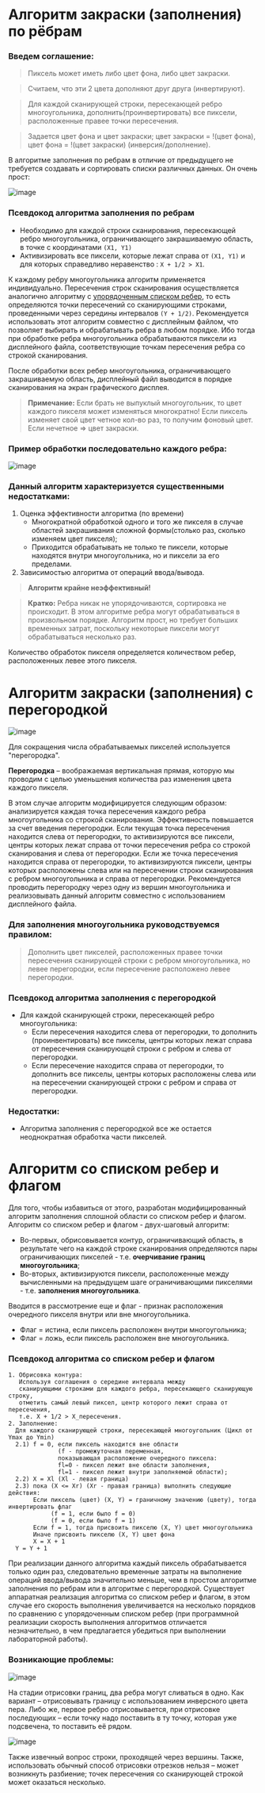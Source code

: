 # Алгоритм закраски (заполнения) по рёбрам
### Введем соглашение:

> Пиксель может иметь либо цвет фона, либо цвет закраски.

> Считаем, что эти 2 цвета дополняют друг друга (инвертируют).

> Для каждой сканирующей строки, пересекающей ребро многоугольника, дополнить(проинвертировать) все пиксели, расположенные правее точки пересечения.

> Задается цвет фона и цвет закраски; цвет закраски = !(цвет фона), цвет фона = !(цвет закраски) (инверсия/дополнение). 

В алгоритме заполнения по ребрам в отличие от предыдущего не требуется создавать и сортировать списки различных данных. Он очень прост:

![image](https://user-images.githubusercontent.com/62243773/166564927-5fe326d1-446a-4cc9-838f-2a7400d5bda0.png)

### Псевдокод алгоритма заполнения по ребрам
- Необходимо для каждой строки сканирования, пересекающей ребро многоугольника, ограничивающего закрашиваемую область, в точке с координатами `(X1, Y1)`
- Активизировать все пиксели, которые лежат справа от `(X1, Y1)` и для которых справедливо неравенство : `X + 1/2 > X1`.

К каждому ребру многоугольника алгоритм применяется индивидуально. Пересечения строк сканирования осуществляется аналогично алгоритму с [упорядоченным списком ребер](https://github.com/Mansurow/bmstu_CG/wiki/%D0%9A%D0%93-%D0%9B%D0%B5%D0%BA%D1%86%D0%B8%D1%8F-06.-%D0%A0%D0%B0%D1%81%D1%82%D1%80%D0%BE%D0%B2%D0%B0%D1%8F-%D0%B3%D1%80%D0%B0%D1%84%D0%B8%D0%BA%D0%B0.-%D0%A0%D0%B0%D1%81%D1%82%D1%80%D0%BE%D0%B2%D0%B0%D1%8F-%D1%80%D0%B0%D0%B7%D0%B2%D0%B5%D1%80%D1%82%D0%BA%D0%B0-%D1%81%D0%BF%D0%BB%D0%BE%D1%88%D0%BD%D1%8B%D1%85-%D0%BE%D0%B1%D0%BB%D0%B0%D1%81%D1%82%D0%B5%D0%B9.), то есть определяются точки пересечений со сканирующими строками, проведенными через середины интервалов `(Y + 1/2)`. Рекомендуется использовать этот алгоритм совместно с дисплейным файлом, что позволяет выбирать и обрабатывать ребра в любом порядке. Ибо тогда при обработке ребра многоугольника обрабатываются пиксели из дисплейного файла, соответствующие точкам пересечения ребра со строкой сканирования.

После обработки всех ребер многоугольника, ограничивающего закрашиваемую область, дисплейный файл выводится в порядке сканирования на экран графического дисплея. 

> **Примечание:** Если брать не выпуклый многоугольник, то цвет каждого пикселя может изменяться многократно! Если пиксель изменяет свой цвет четное кол-во раз, то получим фоновый цвет. Если нечетное => цвет закраски.

### Пример обработки последовательно каждого ребра:

![image](https://user-images.githubusercontent.com/62243773/166565130-dc59f299-498b-413f-bb28-5930a530c2b3.png)

### Данный алгоритм характеризуется существенными недостатками: 
1. Оценка эффективности алгоритма (по времени)
   - Многократной обработкой одного и того же пикселя в случае областей закрашивания сложной формы(столько раз, сколько изменяем цвет пикселя);
   - Приходится обрабатывать не только те пиксели, которые находятся внутри многоугольника, но и пиксели за его пределами.
2. Зависимостью алгоритма от операций ввода/вывода.

> **Алгоритм крайне неэффективный!**

> **Кратко:** Ребра никак не упорядочиваются, сортировка не происходит. В этом алгоритме ребра могут обрабатываться в произвольном порядке. Алгоритм прост, но требует больших временных затрат, поскольку некоторые пиксели могут обрабатываться несколько раз.

Количество обработок пикселя определяется количеством ребер, расположенных левее этого пикселя.

# Алгоритм закраски (заполнения) с перегородкой

![image](https://user-images.githubusercontent.com/62243773/166565429-189e4406-b451-4d4d-bebc-947b03fda0dc.png)

Для сокращения числа обрабатываемых пикселей используется "перегородка".

**Перегородка** – воображаемая вертикальная прямая, которую мы проводим с целью уменьшения количества раз изменения цвета каждого пикселя.

В этом случае алгоритм модифицируется следующим образом: анализируется каждая точка пересечения каждого ребра многоугольника со строкой сканирования. Эффективность повышается за счет введения перегородки. Если текущая точка пересечения находится слева от перегородки, то активизируются все пиксели, центры которых лежат справа от точки пересечения ребра со строкой сканирования и слева от перегородки. Если же точка пересечения находится справа от перегородки, то активизируются пиксели, центры которых расположены слева или на пересечении строки сканирования с ребром многоугольника и справа от перегородки. Рекомендуется проводить перегородку через одну из вершин многоугольника и реализовывать данный алгоритм совместно с использованием дисплейного файла. 

### Для заполнения многоугольника руководствуемся правилом:
> Дополнить цвет пикселей, расположенных правее точки пересечения сканирующей строки с ребром многоугольника, но левее перегородки, если пересечение расположено левее перегородки.

### Псевдокод алгоритма заполнения с перегородкой
- Для каждой сканирующей строки, пересекающей ребро многоугольника:
  - Если пересечения находится слева от перегородки, то дополнить (проинвентировать) все пикселы, центры которых лежат справа от пересечения сканирующей строки с ребром и слева от перегородки.
  - Если пересечение находится справа от перегородки, то дополнить все пикселы, центры которых расположены слева или на пересечении сканирующей строки с ребром и справа от перегородки.

### Недостатки:
- Алгоритма заполнения с перегородкой все же остается неоднократная обработка части пикселей.

# Алгоритм со списком ребер и флагом
Для того, чтобы избавиться от этого, разработан модифицированный алгоритм заполнения сплошной области со списком ребер и флагом. Алгоритм со списком ребер и флагом - двух-шаговый алгоритм: 
- Во-первых, обрисовывается контур, ограничивающий область, в результате чего на каждой строке сканирования определяются пары ограничивающих пикселей - т.е. **очерчивание границ многоугольника**;
- Во-вторых, активизируются пиксели, расположенные между вычисленными на предыдущем шаге ограничивающими пикселями - т.е. **заполнения многоугольника**.

Вводится в рассмотрение еще и флаг - признак расположения очередного пикселя внутри или вне многоугольника. 
- Флаг = истина, если пиксель расположен внутри многоугольника;
- Флаг = ложь, если пиксель расположен вне многоугольника.

### Псевдокод алгоритма со списком ребер и флагом
```
1. Обрисовка контура:
   Используя соглашения о середине интервала между 
   сканирующими строками для каждого ребра, пересекающего сканирующую строку, 
   отметить самый левый пиксел, центр которого лежит справа от пересечения, 
   т.е. X + 1/2 > X_пересечения.
2. Заполнение:
  Для каждого сканирующей строки, пересекающей многоугольник (Цикл от Ymax до Ymin)
  2.1) f = 0, если пиксель находится вне области
              (f - промежуточная переменная, 
              показывающая расположение очередного пиксела: 
              fl=0 - пиксел лежит вне области заполнения, 
              fl=1 - пиксел лежит внутри заполняемой области);
  2.2) X = Xl (Xl - левая граница)
  2.3) пока (X <= Xr) (Xr - правая граница) выполнить следующие действия:
       Если пиксель (цвет) (X, Y) = граничному значению (цвету), тогда инвертировать флаг
            (f = 1, если было f = 0)
            (f = 0, если было f = 1)
       Если f = 1, тогда присвоить пикселю (X, Y) цвет многоугольника
       Иначе присвоить пикселю (X, Y) цвет фона
       X = X + 1
  Y = Y + 1
```

При реализации данного алгоритма каждый пиксель обрабатывается только один раз, следовательно временные затраты на выполнение операций ввода/вывода значительно меньше, чем в простом алгоритме заполнения по ребрам или в алгоритме с перегородкой. Существует аппаратная реализация алгоритма со списком ребер и флагом, в этом случае его скорость выполнения увеличивается на несколько порядков по сравнению с упорядоченным списком ребер (при программной реализации скорость выполнения алгоритмов отличается незначительно, в чем предлагается убедиться при выполнении лабораторной работы).

### Возникающие проблемы:

![image](https://user-images.githubusercontent.com/62243773/166573212-577ee29b-4cc0-4fec-8be5-c1e1bd126edf.png)

На стадии отрисовки границ, два ребра могут сливаться в одно. Как вариант – отрисовывать границу с использованием инверсного цвета пера. Либо же, первое ребро отрисовывается, при отрисовке последующих – если точку надо поставить в ту точку, которая уже подсвечена, то поставить её рядом.

![image](https://user-images.githubusercontent.com/62243773/166573231-5a67060a-45c8-4f54-a96f-6a6e05ce1482.png)

Также извечный вопрос строки, проходящей через вершины.
Также, использовать обычный способ отрисовки отрезков нельзя – может возникнуть разбиение; точек пересечения со сканирующей строкой может оказаться несколько.
